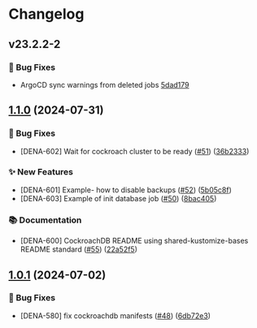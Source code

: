 # Changelog

## v23.2.2-2

### 🐛 Bug Fixes

  - ArgoCD sync warnings from deleted jobs
    [5dad179](https://github.com/utilitywarehouse/shared-kustomize-bases/commit/5dad1799b33898ba22e999aab2af41db49ea3016)

## [1.1.0](https://github.com/utilitywarehouse/shared-kustomize-bases/compare/cockroachdb/v1.0.1...cockroachdb/v1.1.0) (2024-07-31)


### 🐛 Bug Fixes

* [DENA-602] Wait for cockroach cluster to be ready ([#51](https://github.com/utilitywarehouse/shared-kustomize-bases/issues/51)) ([36b2333](https://github.com/utilitywarehouse/shared-kustomize-bases/commit/36b2333da387ab313f68b0a9dbecfb4c05b9f709))


### ✨ New Features

* [DENA-601] Example- how to disable backups ([#52](https://github.com/utilitywarehouse/shared-kustomize-bases/issues/52)) ([5b05c8f](https://github.com/utilitywarehouse/shared-kustomize-bases/commit/5b05c8fbdf26c5701d2c2c1016dd4cd43be642da))
* [DENA-603] Example of init database job ([#50](https://github.com/utilitywarehouse/shared-kustomize-bases/issues/50)) ([8bac405](https://github.com/utilitywarehouse/shared-kustomize-bases/commit/8bac405eba4f1b08dd8de2e58dd8d3bd13e6e0ca))


### 📚 Documentation

* [DENA-600] CockroachDB README using shared-kustomize-bases README standard ([#55](https://github.com/utilitywarehouse/shared-kustomize-bases/issues/55)) ([22a52f5](https://github.com/utilitywarehouse/shared-kustomize-bases/commit/22a52f59e1409b68e3102eae0fdbd393f95e7296))

## [1.0.1](https://github.com/utilitywarehouse/shared-kustomize-bases/compare/cockroachdb-v1.0.0...cockroachdb/v1.0.1) (2024-07-02)


### 🐛 Bug Fixes

* [DENA-580] fix cockroachdb manifests ([#48](https://github.com/utilitywarehouse/shared-kustomize-bases/issues/48)) ([6db72e3](https://github.com/utilitywarehouse/shared-kustomize-bases/commit/6db72e334aefee7ab85eb3a08e19c1da13c83288))
